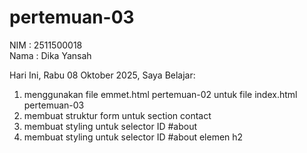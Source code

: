 # pertemuan-03

NIM : 2511500018<br>
Nama : Dika Yansah<br>

Hari Ini, Rabu 08 Oktober 2025, Saya Belajar: 
<ol>
  <li>menggunakan file emmet.html pertemuan-02 untuk file index.html pertemuan-03</li>
  <li>membuat struktur form untuk section contact</li>
  <li>membuat styling untuk selector ID #about</li>
  <li>membuat styling untuk selector ID #about elemen h2</li>
<ol>